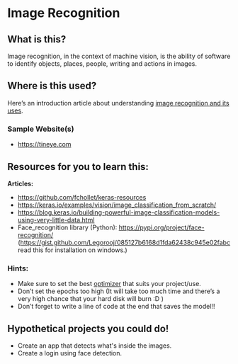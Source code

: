 # Image Recognition 

## What is this? 
Image recognition, in the context of machine vision, is the ability of software to identify objects, places, people, writing and actions in images.


## Where is this used?
Here’s an introduction article about understanding [image recognition and its uses](https://www.einfochips.com/blog/understanding-image-recognition-and-its-uses/).


### Sample Website(s)
- https://tineye.com

## Resources for you to learn this:
**Articles:**
 - https://github.com/fchollet/keras-resources
 - https://keras.io/examples/vision/image_classification_from_scratch/
 - https://blog.keras.io/building-powerful-image-classification-models-using-very-little-data.html
 - Face_recognition library (Python): https://pypi.org/project/face-recognition/ (https://gist.github.com/Legorooj/085127b6168d1fda62438c945e02fabc read this for installation on windows.)


### Hints:
- Make sure to set the best [optimizer](https://keras.io/api/optimizers/) that suits your project/use.
- Don’t set the epochs too high (It will take too much time and there’s a very high chance that your hard disk will burn :D )
- Don’t forget to write a line of code at the end that saves the model!!


## Hypothetical projects you could do!
- Create an app that detects what's inside the images.
- Create a login using face detection.
